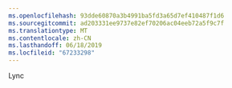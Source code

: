 ```yaml
---
ms.openlocfilehash: 93dde60870a3b4991ba5fd3a65d7ef410487f1d6
ms.sourcegitcommit: ad203331ee9737e82ef70206ac04eeb72a5f9c7f
ms.translationtype: MT
ms.contentlocale: zh-CN
ms.lasthandoff: 06/18/2019
ms.locfileid: "67233298"
---
```

Lync